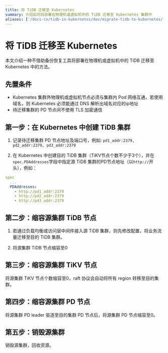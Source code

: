 ```yaml
---
title: 将 TiDB 迁移至 Kubernetes
summary: 介绍如何将部署在物理机或虚拟机中的 TiDB 迁移至 Kubernetes 集群中
aliases: ['/docs-cn/tidb-in-kubernetes/dev/migrate-tidb-to-kubernetes/']
---
```


# 将 TiDB 迁移至 Kubernetes

本文介绍一种不借助备份恢复工具将部署在物理机或虚拟机中的 TiDB 迁移至 Kubernetes 中的方法。

## 先置条件

- Kubernetes 集群外物理机或虚拟机节点必须与集群内 Pod 网络互通，若使用域名，则 Kubernetes 必须能通过 DNS 解析出域名对应的ip地址
- 待迁移集群的 PD 节点间不使用 TLS 加密通信

## 第一步：在 Kubernetes 中创建 TiDB 集群

1. 记录待迁移集群 PD 节点地址及端口号，例如: `pd1_addr:2379, pd2_addr:2379, pd3_addr:2379`

2. 在 Kubernetes 中创建目的 TiDB 集群（TiKV节点个数不少于3个），并在`spec.PDAddresses`字段中指定源 TiDB 集群的PD节点地址（以`http://`开头），例如：

``` yaml
spec
  ...
  PDAddresses:
    - http://pd1_addr:2379
    - http://pd2_addr:2379
    - http://pd3_addr:2379
```

## 第二步：缩容源集群 TiDB 节点

1. 若通过负载均衡或访问层中间件接入源 TiDB 集群，则先修改配置，将业务流量迁移至目的 TiDB 集群。

2. 将源集群 TiDB 节点缩容至0

## 第三步：缩容源集群 TiKV 节点

将源集群 TiKV 节点个数缩容至0，raft 协议会自动将所有 region 转移至目的集群。

## 第四步：缩容源集群 PD 节点

将源集群 PD leader 驱逐至目的集群 PD 节点后，将源集群 PD 节点缩容至0。

## 第五步：销毁源集群

销毁源集群，回收资源。
